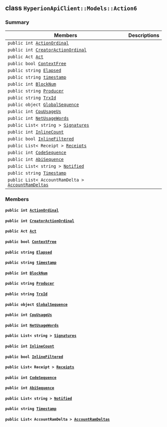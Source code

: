 ## class `HyperionApiClient::Models::Action6` 

### Summary

 Members                        | Descriptions                                
--------------------------------|---------------------------------------------
`public int `[`ActionOrdinal`](#class_hyperion_api_client_1_1_models_1_1_action6_1a5c4b762537f3032286b5782b2b8b9bb7) | 
`public int `[`CreatorActionOrdinal`](#class_hyperion_api_client_1_1_models_1_1_action6_1af82e692b6cd53b20243afdee048ac9e4) | 
`public Act `[`Act`](#class_hyperion_api_client_1_1_models_1_1_action6_1af9f6b5e8d27976d8e2b8de790fed57e9) | 
`public bool `[`ContextFree`](#class_hyperion_api_client_1_1_models_1_1_action6_1a574a881fd51d660fae2f59be010f8877) | 
`public string `[`Elapsed`](#class_hyperion_api_client_1_1_models_1_1_action6_1a894c7296f81cf2e06e260a9acee61f72) | 
`public string `[`timestamp`](#class_hyperion_api_client_1_1_models_1_1_action6_1a6e2cc932e5c87fcc3ce2c46cc4a74081) | 
`public int `[`BlockNum`](#class_hyperion_api_client_1_1_models_1_1_action6_1a5c75360929c5cb4353443f5c28de94dd) | 
`public string `[`Producer`](#class_hyperion_api_client_1_1_models_1_1_action6_1abca91eafeeda7c056f4c0530096eed4a) | 
`public string `[`TrxId`](#class_hyperion_api_client_1_1_models_1_1_action6_1a7c78eedbaccb6d52a437e5c706dabab1) | 
`public object `[`GlobalSequence`](#class_hyperion_api_client_1_1_models_1_1_action6_1a3b631578e044eea068ce3e054822c663) | 
`public int `[`CpuUsageUs`](#class_hyperion_api_client_1_1_models_1_1_action6_1ad9c2e374c5e1d18533cb2aec2e7ec2e1) | 
`public int `[`NetUsageWords`](#class_hyperion_api_client_1_1_models_1_1_action6_1a32f0846adc48f4bf6f2fce630cec7d87) | 
`public List< string > `[`Signatures`](#class_hyperion_api_client_1_1_models_1_1_action6_1a8439e6f7a574608060d5102ba2165f58) | 
`public int `[`InlineCount`](#class_hyperion_api_client_1_1_models_1_1_action6_1a0fa95bfd9236841b48fb960198378427) | 
`public bool `[`InlineFiltered`](#class_hyperion_api_client_1_1_models_1_1_action6_1ae18284af05e990e0229d0df9a24eaece) | 
`public List< Receipt > `[`Receipts`](#class_hyperion_api_client_1_1_models_1_1_action6_1a67335a8723ce17f55e21f8721f082fbe) | 
`public int `[`CodeSequence`](#class_hyperion_api_client_1_1_models_1_1_action6_1a1ca4bb0e360419d5fb78493a4e9b9d32) | 
`public int `[`AbiSequence`](#class_hyperion_api_client_1_1_models_1_1_action6_1a1b2bfea73fccbdd7511bf958ec00ea4c) | 
`public List< string > `[`Notified`](#class_hyperion_api_client_1_1_models_1_1_action6_1aa1a403a01bb349a3ccf59e686ccdf9c5) | 
`public string `[`Timestamp`](#class_hyperion_api_client_1_1_models_1_1_action6_1a2f6cff44f7d31294dab060179c01445d) | 
`public List< AccountRamDelta > `[`AccountRamDeltas`](#class_hyperion_api_client_1_1_models_1_1_action6_1adffb8ac6e19c15db28621973b56755e4) | 

### Members

#### `public int `[`ActionOrdinal`](#class_hyperion_api_client_1_1_models_1_1_action6_1a5c4b762537f3032286b5782b2b8b9bb7) 

#### `public int `[`CreatorActionOrdinal`](#class_hyperion_api_client_1_1_models_1_1_action6_1af82e692b6cd53b20243afdee048ac9e4) 

#### `public Act `[`Act`](#class_hyperion_api_client_1_1_models_1_1_action6_1af9f6b5e8d27976d8e2b8de790fed57e9) 

#### `public bool `[`ContextFree`](#class_hyperion_api_client_1_1_models_1_1_action6_1a574a881fd51d660fae2f59be010f8877) 

#### `public string `[`Elapsed`](#class_hyperion_api_client_1_1_models_1_1_action6_1a894c7296f81cf2e06e260a9acee61f72) 

#### `public string `[`timestamp`](#class_hyperion_api_client_1_1_models_1_1_action6_1a6e2cc932e5c87fcc3ce2c46cc4a74081) 

#### `public int `[`BlockNum`](#class_hyperion_api_client_1_1_models_1_1_action6_1a5c75360929c5cb4353443f5c28de94dd) 

#### `public string `[`Producer`](#class_hyperion_api_client_1_1_models_1_1_action6_1abca91eafeeda7c056f4c0530096eed4a) 

#### `public string `[`TrxId`](#class_hyperion_api_client_1_1_models_1_1_action6_1a7c78eedbaccb6d52a437e5c706dabab1) 

#### `public object `[`GlobalSequence`](#class_hyperion_api_client_1_1_models_1_1_action6_1a3b631578e044eea068ce3e054822c663) 

#### `public int `[`CpuUsageUs`](#class_hyperion_api_client_1_1_models_1_1_action6_1ad9c2e374c5e1d18533cb2aec2e7ec2e1) 

#### `public int `[`NetUsageWords`](#class_hyperion_api_client_1_1_models_1_1_action6_1a32f0846adc48f4bf6f2fce630cec7d87) 

#### `public List< string > `[`Signatures`](#class_hyperion_api_client_1_1_models_1_1_action6_1a8439e6f7a574608060d5102ba2165f58) 

#### `public int `[`InlineCount`](#class_hyperion_api_client_1_1_models_1_1_action6_1a0fa95bfd9236841b48fb960198378427) 

#### `public bool `[`InlineFiltered`](#class_hyperion_api_client_1_1_models_1_1_action6_1ae18284af05e990e0229d0df9a24eaece) 

#### `public List< Receipt > `[`Receipts`](#class_hyperion_api_client_1_1_models_1_1_action6_1a67335a8723ce17f55e21f8721f082fbe) 

#### `public int `[`CodeSequence`](#class_hyperion_api_client_1_1_models_1_1_action6_1a1ca4bb0e360419d5fb78493a4e9b9d32) 

#### `public int `[`AbiSequence`](#class_hyperion_api_client_1_1_models_1_1_action6_1a1b2bfea73fccbdd7511bf958ec00ea4c) 

#### `public List< string > `[`Notified`](#class_hyperion_api_client_1_1_models_1_1_action6_1aa1a403a01bb349a3ccf59e686ccdf9c5) 

#### `public string `[`Timestamp`](#class_hyperion_api_client_1_1_models_1_1_action6_1a2f6cff44f7d31294dab060179c01445d) 

#### `public List< AccountRamDelta > `[`AccountRamDeltas`](#class_hyperion_api_client_1_1_models_1_1_action6_1adffb8ac6e19c15db28621973b56755e4) 

